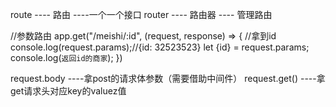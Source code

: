 route  ---- 路由 ----一个一个接口
router ---- 路由器 ---- 管理路由

//参数路由
app.get("/meishi/:id", (request, response) => {
    //拿到id
    console.log(request.params);//{id: 32523523}
    let {id} = request.params;
    console.log(`返回id的商家`);
})

request.body ----拿post的请求体参数（需要借助中间件）
request.get() ----拿get请求头对应key的valuez值

